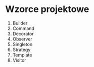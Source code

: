 # Wzorce projektowe
1. Builder
2. Command
3. Decorator
4. Observer
5. Singleton
6. Strategy
7. Template
8. Visitor